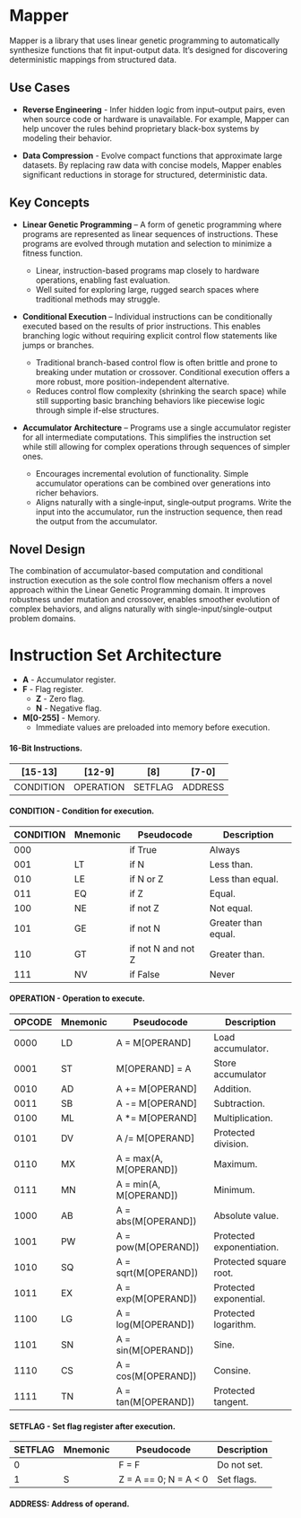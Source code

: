 # Mapper

Mapper is a library that uses linear genetic programming to automatically synthesize functions that fit input-output data. It’s designed for discovering deterministic mappings from structured data.

## Use Cases

- **Reverse Engineering** - Infer hidden logic from input–output pairs, even when source code or hardware is unavailable. For example, Mapper can help uncover the rules behind proprietary black-box systems by modeling their behavior.

- **Data Compression** - Evolve compact functions that approximate large datasets. By replacing raw data with concise models, Mapper enables significant reductions in storage for structured, deterministic data.

## Key Concepts

- **Linear Genetic Programming** – A form of genetic programming where programs are represented as linear sequences of instructions. These programs are evolved through mutation and selection to minimize a fitness function.
  + Linear, instruction-based programs map closely to hardware operations, enabling fast evaluation.
  + Well suited for exploring large, rugged search spaces where traditional methods may struggle.

- **Conditional Execution** – Individual instructions can be conditionally executed based on the results of prior instructions. This enables branching logic without requiring explicit control flow statements like jumps or branches.
  + Traditional branch-based control flow is often brittle and prone to breaking under mutation or crossover. Conditional execution offers a more robust, more position-independent alternative.
  + Reduces control flow complexity (shrinking the search space) while still supporting basic branching behaviors like piecewise logic through simple if-else structures.

- **Accumulator Architecture** – Programs use a single accumulator register for all intermediate computations. This simplifies the instruction set while still allowing for complex operations through sequences of simpler ones.
  - Encourages incremental evolution of functionality. Simple accumulator operations can be combined over generations into richer behaviors.
  - Aligns naturally with a single‑input, single‑output programs. Write the input into the accumulator, run the instruction sequence, then read the output from the accumulator.

## Novel Design

The combination of accumulator-based computation and conditional instruction execution as the sole control flow mechanism offers a novel approach within the Linear Genetic Programming domain. It improves robustness under mutation and crossover, enables smoother evolution of complex behaviors, and aligns naturally with single-input/single-output problem domains.

# Instruction Set Architecture

- **A** - Accumulator register.
- **F** - Flag register.
  + **Z** - Zero flag.
  + **N** - Negative flag.
- **M[0-255]** - Memory.
  + Immediate values are preloaded into memory before execution.

#### 16-Bit Instructions.

|[15-13]  |[12-9]   |[8]    |[7-0]  |
|---------|---------|-------|-------|
|CONDITION|OPERATION|SETFLAG|ADDRESS|

#### CONDITION - Condition for execution.

|CONDITION|Mnemonic|Pseudocode            |Description        |
|---------|--------|----------------------|-------------------|
|000      |        |if True               |Always             |
|001      |LT      |if N                  |Less than.         |
|010      |LE      |if N or Z             |Less than equal.   |
|011      |EQ      |if Z                  |Equal.             |
|100      |NE      |if not Z              |Not equal.         |
|101      |GE      |if not N              |Greater than equal.|
|110      |GT      |if not N and not Z    |Greater than.      |
|111      |NV      |if False              |Never              |

#### OPERATION - Operation to execute.

|OPCODE|Mnemonic|Pseudocode            |Description              |
|------|--------|----------------------|-------------------------|
|0000  |LD      |A = M[OPERAND]        |Load accumulator.        |
|0001  |ST      |M[OPERAND] = A        |Store accumulator        |
|0010  |AD      |A += M[OPERAND]       |Addition.                |
|0011  |SB      |A -= M[OPERAND]       |Subtraction.             |
|0100  |ML      |A *= M[OPERAND]       |Multiplication.          |
|0101  |DV      |A /= M[OPERAND]       |Protected division.      |
|0110  |MX      |A = max(A, M[OPERAND])|Maximum.                 |
|0111  |MN      |A = min(A, M[OPERAND])|Minimum.                 |
|1000  |AB      |A = abs(M[OPERAND])   |Absolute value.          |
|1001  |PW      |A = pow(M[OPERAND])   |Protected exponentiation.|
|1010  |SQ      |A = sqrt(M[OPERAND])  |Protected square root.   |
|1011  |EX      |A = exp(M[OPERAND])   |Protected exponential.   |
|1100  |LG      |A = log(M[OPERAND])   |Protected logarithm.     |
|1101  |SN      |A = sin(M[OPERAND])   |Sine.                    |
|1110  |CS      |A = cos(M[OPERAND])   |Consine.                 |
|1111  |TN      |A = tan(M[OPERAND])   |Protected tangent.       |

#### SETFLAG - Set flag register after execution.

|SETFLAG|Mnemonic|Pseudocode            |Description|
|-------|--------|----------------------|-----------|
|0      |        |F = F                 |Do not set.|
|1      |S       |Z = A == 0; N = A < 0 |Set flags. |

#### ADDRESS: Address of operand.
